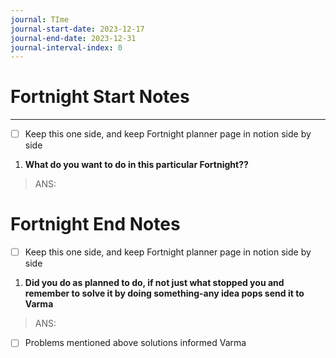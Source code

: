 ```yaml
---
journal: TIme
journal-start-date: 2023-12-17
journal-end-date: 2023-12-31
journal-interval-index: 0
---
```

# Fortnight Start Notes

---

- [ ] Keep this one side, and keep Fortnight planner page in notion side by side

1. **What do you want to do in this particular Fortnight??**
> ANS:



# Fortnight End Notes

- [ ] Keep this one side, and keep Fortnight planner page in notion side by side

1. **Did you do as planned to do, if not just what stopped you and remember to solve it by doing something-any idea pops send it to Varma**

> ANS:

- [ ] Problems mentioned above solutions informed Varma

